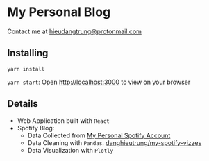 # My Personal Blog

Contact me at [hieudangtrung@protonmail.com](mailto:hieudangtrung@protonmail.com)

## Installing
`yarn install`

`yarn start`: Open [http://localhost:3000](http://localhost:3000) to view on your browser

## Details
- Web Application built with `React`
- Spotify Blog:
  - Data Collected from [My Personal Spotify Account](https://open.spotify.com/user/vejhzanembwlmo1vslzsmrux9)
  - Data Cleaning with `Pandas`. [danghieutrung/my-spotify-vizzes](https://github.com/danghieutrung/my-spotify-vizzes)
  - Data Visualization with `Plotly`
